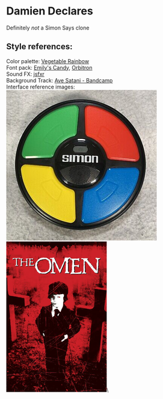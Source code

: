 # Damien Declares

 Definitely *not* a Simon Says clone

 ## Style references:

 Color palette: [Vegetable Rainbow](https://www.color-hex.com/color-palette/1051883)\
 Font pack: [Emily's Candy](https://fonts.google.com/specimen/Emilys+Candy), [Orbitron](https://fonts.google.com/specimen/Orbitron)\
 Sound FX: [jsfxr](https://sfxr.me)\
 Background Track: [Ave Satani - Bandcamp](https://deadlennon.bandcamp.com/track/intro-ave-satani)\
 Interface reference images:\
 <img src = "images/simon.jpg" alt="Simon Says" height="400" width="auto"> <img alt="The Omen" src="images/omen.jpg" height="400" width="auto">\